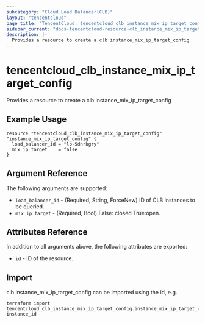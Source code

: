 ```yaml
---
subcategory: "Cloud Load Balancer(CLB)"
layout: "tencentcloud"
page_title: "TencentCloud: tencentcloud_clb_instance_mix_ip_target_config"
sidebar_current: "docs-tencentcloud-resource-clb_instance_mix_ip_target_config"
description: |-
  Provides a resource to create a clb instance_mix_ip_target_config
---
```


# tencentcloud_clb_instance_mix_ip_target_config

Provides a resource to create a clb instance_mix_ip_target_config

## Example Usage

```hcl
resource "tencentcloud_clb_instance_mix_ip_target_config" "instance_mix_ip_target_config" {
  load_balancer_id = "lb-5dnrkgry"
  mix_ip_target    = false
}
```

## Argument Reference

The following arguments are supported:

* `load_balancer_id` - (Required, String, ForceNew) ID of CLB instances to be queried.
* `mix_ip_target` - (Required, Bool) False: closed True:open.

## Attributes Reference

In addition to all arguments above, the following attributes are exported:

* `id` - ID of the resource.



## Import

clb instance_mix_ip_target_config can be imported using the id, e.g.

```
terraform import tencentcloud_clb_instance_mix_ip_target_config.instance_mix_ip_target_config instance_id
```

